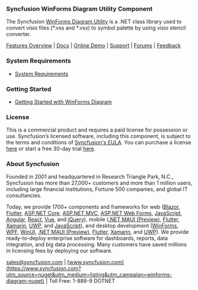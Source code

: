 ### Syncfusion WinForms Diagram Utility Component
The Syncfusion [WinForms Diagram Utility](https://www.syncfusion.com/winforms-ui-controls/diagram?utm_source=nuget&utm_medium=listing&utm_campaign=winforms-diagram-nuget) is a .NET class library used to convert visio files (*.vss and *.vsx) to symbol palette by using visio stencil converter.

[Features Overview](https://www.syncfusion.com/winforms-ui-controls/diagram?utm_source=nuget&utm_medium=listing&utm_campaign=winforms-diagram-nuget) | [Docs](https://help.syncfusion.com/windowsforms/diagram/faq/how-to-import-visio-stencil?utm_source=nuget&utm_medium=listing&utm_campaign=winforms-diagram-nuget) | [Online Demo](https://github.com/syncfusion/winforms-demos?utm_source=nuget&utm_medium=listing&utm_campaign=winforms-diagram-nuget) | [Support](https://www.syncfusion.com/support/directtrac/incidents/newincident?utm_source=nuget&utm_medium=listing&utm_campaign=winforms-diagram-nuget) | [Forums](https://www.syncfusion.com/forums/windowsforms?utm_source=nuget&utm_medium=listing&utm_campaign=winforms-diagram-nuget) | [Feedback](https://www.syncfusion.com/feedback/winforms?utm_source=nuget&utm_medium=listing&utm_campaign=winforms-diagram-nuget)

### System Requirements

* [System Requirements](https://help.syncfusion.com/windowsforms/installation/system-requirements?utm_source=nuget&utm_medium=listing&utm_campaign=winforms-diagram-nuget)

### Getting Started

* [Getting Started with WinForms Diagram](https://help.syncfusion.com/windowsforms/diagram/faq/how-to-import-visio-stencil?utm_source=nuget&utm_medium=listing&utm_campaign=winforms-diagram-nuget)

### License

This is a commercial product and requires a paid license for possession or use. Syncfusion’s licensed software, including this component, is subject to the terms and conditions of [Syncfusion's EULA](https://www.syncfusion.com/eula/es/?utm_source=nuget&utm_medium=listing&utm_campaign=winforms-diagram-nuget). You can purchase a license [here](https://www.syncfusion.com/sales/products?utm_source=nuget&utm_medium=listing&utm_campaign=winforms-diagram-nuget) or start a free 30-day trial [here](https://www.syncfusion.com/account/manage-trials/start-trials?utm_source=nuget&utm_medium=listing&utm_campaign=winforms-diagram-nuget).

### About Syncfusion

Founded in 2001 and headquartered in Research Triangle Park, N.C., Syncfusion has more than 27,000+ customers and more than 1 million users, including large financial institutions, Fortune 500 companies, and global IT consultancies.
 
Today, we provide 1700+ components and frameworks for web ([Blazor](https://www.syncfusion.com/blazor-components?utm_source=nuget&utm_medium=listing&utm_campaign=winforms-diagram-nuget), [Flutter](https://www.syncfusion.com/flutter-widgets?utm_source=nuget&utm_medium=listing&utm_campaign=winforms-diagram-nuget), [ASP.NET Core](https://www.syncfusion.com/aspnet-core-ui-controls?utm_source=nuget&utm_medium=listing&utm_campaign=winforms-diagram-nuget), [ASP.NET MVC](https://www.syncfusion.com/aspnet-mvc-ui-controls?utm_source=nuget&utm_medium=listing&utm_campaign=winforms-diagram-nuget), [ASP.NET Web Forms](https://www.syncfusion.com/jquery/aspnet-webforms-ui-controls?utm_source=nuget&utm_medium=listing&utm_campaign=winforms-diagram-nuget), [JavaScript](https://www.syncfusion.com/javascript-ui-controls?utm_source=nuget&utm_medium=listing&utm_campaign=winforms-diagram-nuget), [Angular](https://www.syncfusion.com/angular-ui-components?utm_source=nuget&utm_medium=listing&utm_campaign=winforms-diagram-nuget), [React](https://www.syncfusion.com/react-ui-components?utm_source=nuget&utm_medium=listing&utm_campaign=winforms-diagram-nuget), [Vue](https://www.syncfusion.com/vue-ui-components?utm_source=nuget&utm_medium=listing&utm_campaign=winforms-diagram-nuget), and [jQuery](https://www.syncfusion.com/jquery-ui-widgets?utm_source=nuget&utm_medium=listing&utm_campaign=winforms-diagram-nuget)), mobile ([.NET MAUI (Preview)](https://www.syncfusion.com/maui-controls?utm_source=nuget&utm_medium=listing&utm_campaign=winforms-diagram-nuget), [Flutter](https://www.syncfusion.com/flutter-widgets?utm_source=nuget&utm_medium=listing&utm_campaign=winforms-diagram-nuget), [Xamarin](https://www.syncfusion.com/xamarin-ui-controls?utm_source=nuget&utm_medium=listing&utm_campaign=winforms-diagram-nuget), [UWP](https://www.syncfusion.com/uwp-ui-controls?utm_source=nuget&utm_medium=listing&utm_campaign=winforms-diagram-nuget), and [JavaScript](https://www.syncfusion.com/javascript-ui-controls?utm_source=nuget&utm_medium=listing&utm_campaign=winforms-diagram-nuget)), and desktop development ([WinForms](https://www.syncfusion.com/winforms-ui-controls?utm_source=nuget&utm_medium=listing&utm_campaign=winforms-diagram-nuget), [WPF](https://www.syncfusion.com/wpf-controls?utm_source=nuget&utm_medium=listing&utm_campaign=winforms-diagram-nuget), [WinUI](https://www.syncfusion.com/winui-controls?utm_source=nuget&utm_medium=listing&utm_campaign=winforms-diagram-nuget), [.NET MAUI (Preview)](https://www.syncfusion.com/maui-controls?utm_source=nuget&utm_medium=listing&utm_campaign=winforms-diagram-nuget), [Flutter](https://www.syncfusion.com/flutter-widgets?utm_source=nuget&utm_medium=listing&utm_campaign=winforms-diagram-nuget), [Xamarin](https://www.syncfusion.com/xamarin-ui-controls?utm_source=nuget&utm_medium=listing&utm_campaign=winforms-diagram-nuget), and [UWP](https://www.syncfusion.com/uwp-ui-controls?utm_source=nuget&utm_medium=listing&utm_campaign=winforms-diagram-nuget)). We provide ready-to-deploy enterprise software for dashboards, reports, data integration, and big data processing. Many customers have saved millions in licensing fees by deploying our software.

[sales@syncfusion.com](mailto:sales@syncfusion.com?Subject=Syncfusion%20WinForms%20Diagram-%20NuGet) | [www.syncfusion.com](https://www.syncfusion.com?utm_source=nuget&utm_medium=listing&utm_campaign=winforms-diagram-nuget) | Toll Free: 1-888-9 DOTNET


